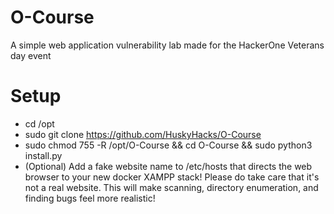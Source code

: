 # O-Course
A simple web application vulnerability lab made for the HackerOne Veterans day event

# Setup

- cd /opt
- sudo git clone https://github.com/HuskyHacks/O-Course
- sudo chmod 755 -R /opt/O-Course && cd O-Course && sudo python3 install.py
- (Optional) Add a fake website name to /etc/hosts that directs the web browser to your new docker XAMPP stack! Please do take care that it's not a real website. This will make scanning, directory enumeration, and finding bugs feel more realistic!


